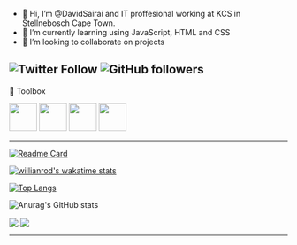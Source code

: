 - 👋 Hi, I’m @DavidSairai and IT proffesional working at KCS in Stellnebosch Cape Town. 
- 🌱 I’m currently learning using JavaScript, HTML and CSS
- 👯 I’m looking to collaborate on projects

<!---
DavidSairai/DavidSairai is a ✨ special ✨ repository because its `README.md` (this file) appears on your GitHub profile.
You can click the Preview link to take a look at your changes.
--->

 ![Twitter Follow](https://img.shields.io/twitter/follow/davidsairai?style=social) ![GitHub followers](https://img.shields.io/github/followers/davidsairai?style=social)
 ---

🧰 Toolbox

<img src="https://cdn.worldvectorlogo.com/logos/visual-studio-code.svg"  width="50" height="50"/>   <img src="https://cdn.worldvectorlogo.com/logos/logo-javascript.svg"  width="50" height="50"/>   <img src="https://cdn.worldvectorlogo.com/logos/html5-2.svg"  width="50" height="50"/>   <img src="https://cdn.worldvectorlogo.com/logos/python-5.svg" width="50" height="50"/> 

---

[![Readme Card](https://github-readme-stats.vercel.app/api/pin/?username=davidsairai&repo=github-readme-stats)](https://github.com/anuraghazra/github-readme-stats)

[![willianrod's wakatime stats](https://github-readme-stats.vercel.app/api/wakatime?username=davidsairai)](https://github.com/anuraghazra/github-readme-stats)

[![Top Langs](https://github-readme-stats.vercel.app/api/top-langs/?username=davidsairai&layout=compact)](https://github.com/anuraghazra/github-readme-stats)


![Anurag's GitHub stats](https://github-readme-stats.vercel.app/api?username=davidsairai&show_icons=true&theme=dracula)


<a href="https://github.com/anuraghazra/github-readme-stats">
  <img align="center" src="https://github-readme-stats.vercel.app/api/pin/?username=davidsairai&repo=github-readme-stats" />
</a>
<a href="https://github.com/anuraghazra/convoychat">
  <img align="center" src="https://github-readme-stats.vercel.app/api/pin/?username=davidsairai&repo=convoychat" />
</a>



****
